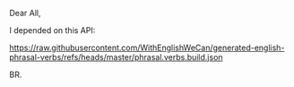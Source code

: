 Dear All,

I depended on this API:

https://raw.githubusercontent.com/WithEnglishWeCan/generated-english-phrasal-verbs/refs/heads/master/phrasal.verbs.build.json



BR.
